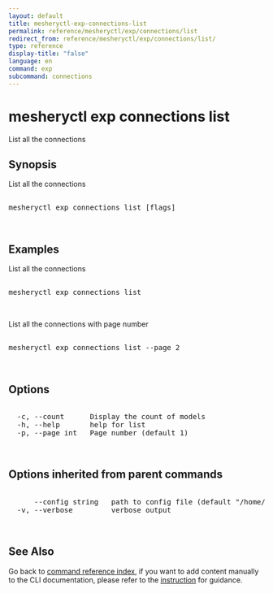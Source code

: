 ```yaml
---
layout: default
title: mesheryctl-exp-connections-list
permalink: reference/mesheryctl/exp/connections/list
redirect_from: reference/mesheryctl/exp/connections/list/
type: reference
display-title: "false"
language: en
command: exp
subcommand: connections
---
```


# mesheryctl exp connections list

List all the connections

## Synopsis

List all the connections
<pre class='codeblock-pre'>
<div class='codeblock'>
mesheryctl exp connections list [flags]

</div>
</pre> 

## Examples

List all the connections
<pre class='codeblock-pre'>
<div class='codeblock'>
mesheryctl exp connections list

</div>
</pre> 

List all the connections with page number
<pre class='codeblock-pre'>
<div class='codeblock'>
mesheryctl exp connections list --page 2

</div>
</pre> 

## Options

<pre class='codeblock-pre'>
<div class='codeblock'>
  -c, --count      Display the count of models
  -h, --help       help for list
  -p, --page int   Page number (default 1)

</div>
</pre>

## Options inherited from parent commands

<pre class='codeblock-pre'>
<div class='codeblock'>
      --config string   path to config file (default "/home/runner/.meshery/config.yaml")
  -v, --verbose         verbose output

</div>
</pre>

## See Also

Go back to [command reference index](/reference/mesheryctl/), if you want to add content manually to the CLI documentation, please refer to the [instruction](/project/contributing/contributing-cli#preserving-manually-added-documentation) for guidance.
